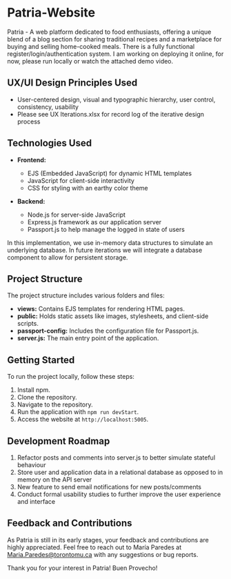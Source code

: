 # Patria-Website

Patria - A web platform dedicated to food enthusiasts, offering a unique blend of a blog section for sharing 
traditional recipes and a marketplace for buying and selling home-cooked meals. There is a fully functional register/login/authentication system. I am working on deploying it online, for now, please run locally or watch the attached demo video.

## UX/UI Design Principles Used
- User-centered design, visual and typographic hierarchy, user control, consistency, usability
- Please see UX Iterations.xlsx for record log of the iterative design process

## Technologies Used

- **Frontend:**
  - EJS (Embedded JavaScript) for dynamic HTML templates
  - JavaScript for client-side interactivity
  - CSS for styling with an earthy color theme

- **Backend:**
  - Node.js for server-side JavaScript
  - Express.js framework as our application server
  - Passport.js to help manage the logged in state of users

In this implementation, we use in-memory data structures to simulate an underlying database. In future iterations we will integrate a database component to allow for persistent storage.

## Project Structure

The project structure includes various folders and files:

- **views:** Contains EJS templates for rendering HTML pages.
- **public:** Holds static assets like images, stylesheets, and client-side scripts.
- **passport-config:** Includes the configuration file for Passport.js.
- **server.js:** The main entry point of the application.

## Getting Started

To run the project locally, follow these steps:

1. Install npm.
2. Clone the repository.
3. Navigate to the repository.
4. Run the application with `npm run devStart`.
5. Access the website at `http://localhost:5005`.


## Development Roadmap

1. Refactor posts and comments into server.js to better simulate stateful behaviour
2. Store user and application data in a relational database as opposed to in memory on the API server 
3. New feature to send email notifications for new posts/comments
4. Conduct formal usability studies to further improve the user experience and interface

## Feedback and Contributions

As Patria is still in its early stages, your feedback and contributions are highly 
appreciated. Feel free to reach out to María Paredes at Maria.Paredes@torontomu.ca with 
any suggestions or bug reports.

Thank you for your interest in Patria! Buen Provecho!
